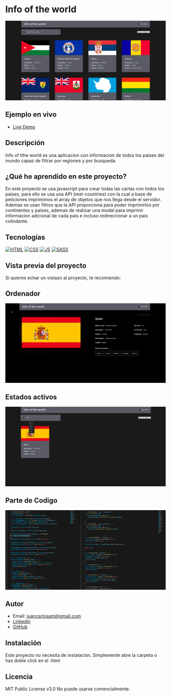 # Info of the world

![Imagen del proyecto](https://raw.githubusercontent.com/JuanCarlosAlo/country-roads/main/src/assets/images/readme-1.jpg)

## Ejemplo en vivo

- [Live Demo]()

## Descripción

Info of tthe world es una aplicacion con informacion de todos los paises del mundo capaz de filtrar por regiones y por busqueda.

## ¿Qué he aprendido en este proyecto?

En este proyecto se usa javascript para crear todas las cartas con todos los paises, para ello se usa una API (rest-countries) con la cual a base de peticiones imprimimos el array de objetos que nos llega desde el servidor. Ademas se usan filtros que la API proporciona para poder imprimirlos por continentes y paises, ademas de realizar una modal para imprimir informacion adicional de cada pais e incluso redireccionar a un pais colindante.

## Tecnologías

<!-- Iconos sacados de: https://github.com/hendrasob/badges/blob/master/README.md y https://github.com/alexandresanlim/Badges4-README.md-Profile -->

[![HTML](https://img.shields.io/badge/HTML5-E34F26?style=for-the-badge&logo=html5&logoColor=white)](https://es.wikipedia.org/wiki/HTML5)
[![CSS](https://img.shields.io/badge/CSS3-1572B6?style=for-the-badge&logo=css3&logoColor=white)](https://es.wikipedia.org/wiki/CSS)
[![JS](https://img.shields.io/badge/JavaScript-F7DF1E?style=for-the-badge&logo=javascript&logoColor=black)](https://es.wikipedia.org/wiki/JavaScript)
[![SASS](https://img.shields.io/badge/Sass-CC6699?style=for-the-badge&logo=sass&logoColor=white)](https://es.wikipedia.org/wiki/Sass)

## Vista previa del proyecto

Si quieres echar un vistazo al proyecto, te recomiendo:

## Ordenador

![Captura del proyecto](https://raw.githubusercontent.com/JuanCarlosAlo/country-roads/main/src/assets/images/readme-3.jpg)

## Estados activos

![Captura del proyecto](https://raw.githubusercontent.com/JuanCarlosAlo/country-roads/main/src/assets/images/readme-2.jpg)

## Parte de Codigo

![Captura del proyecto](https://raw.githubusercontent.com/JuanCarlosAlo/country-roads/main/src/assets/images/readme-4.jpg)

## Autor

- Email: juancarlosam@gmail.com
- [Linkedin](https://www.linkedin.com/in/juan-carlos-alonso-966280166/)
- [GitHub](https://github.com/JuanCarlosAlo)

## Instalación

Este proyecto no necesita de instalación. Simplemente abre la carpeta o haz doble click en el .html

## Licencia

MIT Public License v3.0
No puede usarse comencialmente.
